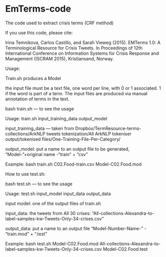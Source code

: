 # EmTerms-code
The code used to extract crisis terms (CRF method)

If you use this code, please cite:

Irina Temnikova, Carlos Castillo, and Sarah Vieweg (2015). EMTerms 1.0: A Terminological Resource for Crisis Tweets. In Proceedings of 12th International Conference on Information Systems for Crisis Response and Management (ISCRAM 2015), Kristiansand, Norway.

Usage:

Train.sh produces a Model

the input file must be a text file, one word per line, with 0 or 1 associated. 1 if the word is part of a term. The input files are produced via manual annotation of terms in the text.

bash train.sh — to see the usage

Usage: train.sh input_training_data output_model

input_training_data — taken from Dropbox/TermResource-terms-collections/ArkNLP tweets tokenization/All ArkNLP tokeniser output/tokenised files/One-Training-File-Per-Category/ 

output_model: put a name to an output file to be generated, “Model-”+original name -“train” + “csv”

Example: bash train.sh C02.Food-train.csv Model-C02.Food.mod

How to use test.sh:

bash test.sh — to see the usage

Usage: test.sh input_model input_data output_data

input model: one of the output files of train.sh

input_data: the tweets from All 30 crises: “All-collections-Alexandra-to-label-samples-kw-Tweets-Only-34-crises.csv”

output_data: put a name to an output file “Model-Number-Name-” - “train.mod” + “.test”

Example: bash test.sh Model-C02.Food.mod All-collections-Alexandra-to-label-samples-kw-Tweets-Only-34-crises.csv Model-C02.Food.test 
